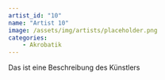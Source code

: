 ```yaml
---
artist_id: "10"
name: "Artist 10"
image: /assets/img/artists/placeholder.png
categories:
    - Akrobatik
---
```

Das ist eine Beschreibung des Künstlers
